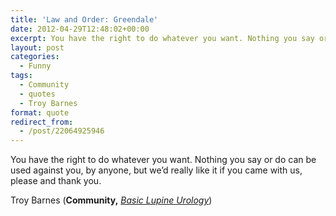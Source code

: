 ```yaml
---
title: 'Law and Order: Greendale'
date: 2012-04-29T12:48:02+00:00
excerpt: You have the right to do whatever you want. Nothing you say or do can be used against you, by anyone, but we’d really like it if you came with us, please and thank you.
layout: post
categories:
  - Funny
tags:
  - Community
  - quotes
  - Troy Barnes
format: quote
redirect_from:
  - /post/22064925946
---
```

You have the right to do whatever you want. Nothing you say or do can be used against you, by anyone, but we’d really like it if you came with us, please and thank you.

Troy Barnes (**Community,** _[Basic Lupine Urology](http://www.imdb.com/title/tt2194839/ "Basic Lupine Urology")_)